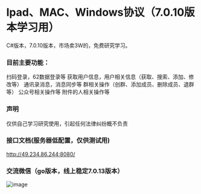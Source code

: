 # Ipad、MAC、Windows协议（7.0.10版本学习用）

C#版本，7.0.10版本，市场卖3W的，免费研究学习。

### 目前主要功能：
扫码登录，62数据登录等
获取用户信息，用户相关信息（获取、搜索、添加、修改等）
通讯录消息，消息同步等
群相关操作（创群、添加成员、删除成员、退群等）
公众号相关操作等
附件的人相关操作等

### 声明
仅供自己学习研究使用，引起任何法律纠纷概不负责

### 接口文档(服务器低配置，仅供测试用)
http://49.234.86.244:8080/

### 交流微信（go版本，线上稳定7.0.13版本）
![image](https://github.com/PonyCx/WechatHelper7010/blob/master/1.jpg)



